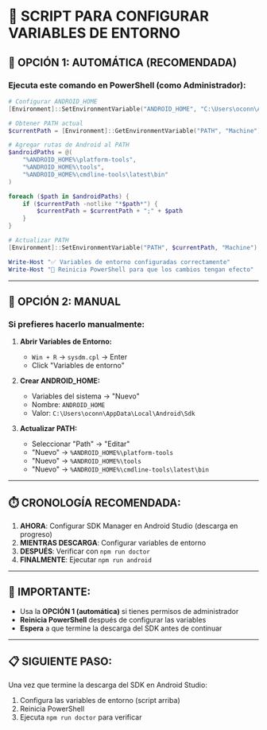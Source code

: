 # 🔧 SCRIPT PARA CONFIGURAR VARIABLES DE ENTORNO

## 🎯 **OPCIÓN 1: AUTOMÁTICA (RECOMENDADA)**

### Ejecuta este comando en PowerShell (como Administrador):

```powershell
# Configurar ANDROID_HOME
[Environment]::SetEnvironmentVariable("ANDROID_HOME", "C:\Users\oconn\AppData\Local\Android\Sdk", "Machine")

# Obtener PATH actual
$currentPath = [Environment]::GetEnvironmentVariable("PATH", "Machine")

# Agregar rutas de Android al PATH
$androidPaths = @(
    "%ANDROID_HOME%\platform-tools",
    "%ANDROID_HOME%\tools", 
    "%ANDROID_HOME%\cmdline-tools\latest\bin"
)

foreach ($path in $androidPaths) {
    if ($currentPath -notlike "*$path*") {
        $currentPath = $currentPath + ";" + $path
    }
}

# Actualizar PATH
[Environment]::SetEnvironmentVariable("PATH", $currentPath, "Machine")

Write-Host "✅ Variables de entorno configuradas correctamente"
Write-Host "🔄 Reinicia PowerShell para que los cambios tengan efecto"
```

---

## 🎯 **OPCIÓN 2: MANUAL**

### Si prefieres hacerlo manualmente:

1. **Abrir Variables de Entorno:**
   - `Win + R` → `sysdm.cpl` → Enter
   - Click "Variables de entorno"

2. **Crear ANDROID_HOME:**
   - Variables del sistema → "Nuevo"
   - Nombre: `ANDROID_HOME`
   - Valor: `C:\Users\oconn\AppData\Local\Android\Sdk`

3. **Actualizar PATH:**
   - Seleccionar "Path" → "Editar"
   - "Nuevo" → `%ANDROID_HOME%\platform-tools`
   - "Nuevo" → `%ANDROID_HOME%\tools`
   - "Nuevo" → `%ANDROID_HOME%\cmdline-tools\latest\bin`

---

## ⏱️ **CRONOLOGÍA RECOMENDADA:**

1. **AHORA**: Configurar SDK Manager en Android Studio (descarga en progreso)
2. **MIENTRAS DESCARGA**: Configurar variables de entorno 
3. **DESPUÉS**: Verificar con `npm run doctor`
4. **FINALMENTE**: Ejecutar `npm run android`

---

## 🚨 **IMPORTANTE:**

- Usa la **OPCIÓN 1 (automática)** si tienes permisos de administrador
- **Reinicia PowerShell** después de configurar las variables
- **Espera** a que termine la descarga del SDK antes de continuar

---

## 📋 **SIGUIENTE PASO:**

Una vez que termine la descarga del SDK en Android Studio:
1. Configura las variables de entorno (script arriba)
2. Reinicia PowerShell  
3. Ejecuta `npm run doctor` para verificar
